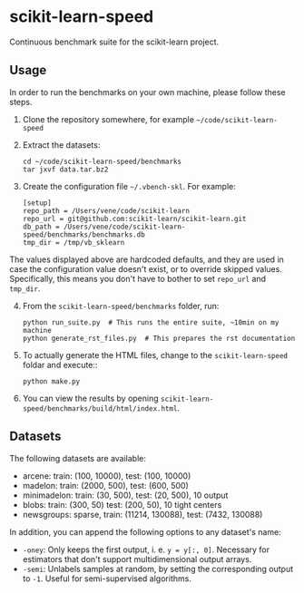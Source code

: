 scikit-learn-speed
==================

Continuous benchmark suite for the scikit-learn project.

Usage
-----

In order to run the benchmarks on your own machine, please follow these steps.

1. Clone the repository somewhere, for example ``~/code/scikit-learn-speed``

2. Extract the datasets:
    ```
    cd ~/code/scikit-learn-speed/benchmarks
    tar jxvf data.tar.bz2
    ```

3. Create the configuration file ``~/.vbench-skl``. For example:
    ```
    [setup]
    repo_path = /Users/vene/code/scikit-learn
    repo_url = git@github.com:scikit-learn/scikit-learn.git
    db_path = /Users/vene/code/scikit-learn-speed/benchmarks/benchmarks.db
    tmp_dir = /tmp/vb_sklearn
    ```


The values displayed above are hardcoded defaults, and they are used in case
the configuration value doesn't exist, or to override skipped values.
Specifically, this means you don't have to bother to set ``repo_url`` and
``tmp_dir``.

4. From the ``scikit-learn-speed/benchmarks`` folder, run:
    ```
    python run_suite.py  # This runs the entire suite, ~10min on my machine
    python generate_rst_files.py  # This prepares the rst documentation
    ```

5. To actually generate the HTML files, change to the ``scikit-learn-speed``
foldar and execute::
    ```
    python make.py
    ```

6. You can view the results by opening
``scikit-learn-speed/benchmarks/build/html/index.html``.


Datasets
--------

The following datasets are available:

- arcene: train: (100, 10000), test: (100, 10000)
- madelon: train: (2000, 500), test: (600, 500)
- minimadelon: train: (30, 500), test: (20, 500), 10 output
- blobs: train: (300, 50) test: (200, 50), 10 tight centers
- newsgroups: sparse, train: (11214, 130088), test: (7432, 130088)

In addition, you can append the following options to any dataset's name:

- `-oney`: Only keeps the first output, i. e. `y = y[:, 0]`. Necessary
for estimators that don't support multidimensional output arrays.
- `-semi`: Unlabels samples at random, by setting the corresponding output
to `-1`. Useful for semi-supervised algorithms.

